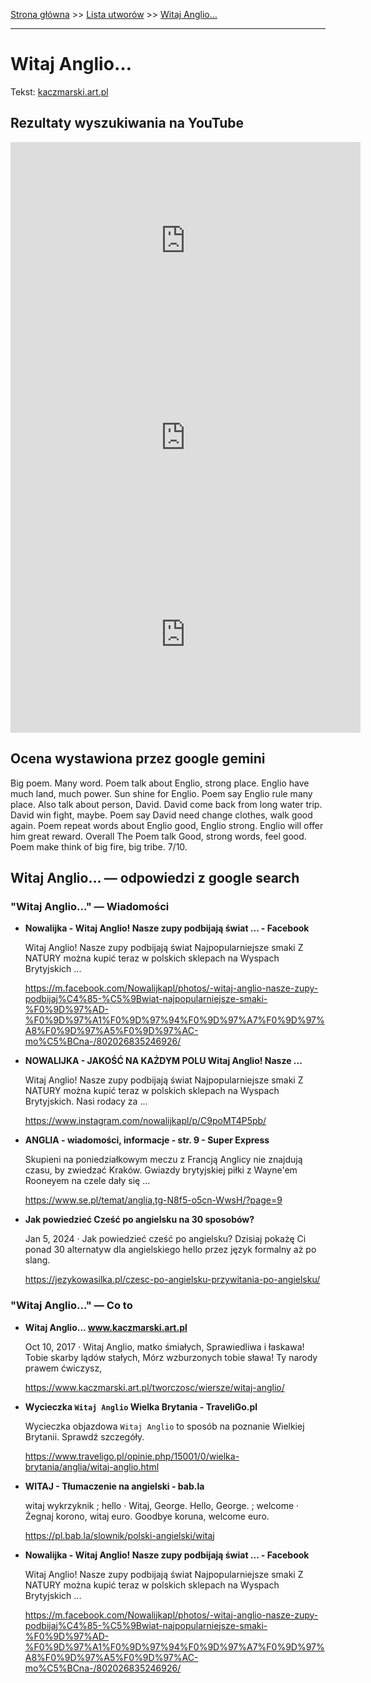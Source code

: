 [Strona główna](../index.md) >> [Lista utworów](../list.md) >> [Witaj Anglio…](638.md)

---

# Witaj Anglio…

Tekst: [kaczmarski.art.pl](https://www.kaczmarski.art.pl/tworczosc/wiersze/witaj-anglio/)

## Rezultaty wyszukiwania na YouTube

<iframe width="560" height="315" src="https://www.youtube.com/embed/YgiqvHS3mcM?si=IdontcarewhotheIRSsendsImnotpayingtaxes" title="YouTube video player" frameborder="0" allow="accelerometer; autoplay; clipboard-write; encrypted-media; gyroscope; picture-in-picture; web-share" referrerpolicy="strict-origin-when-cross-origin" allowfullscreen></iframe>

<iframe width="560" height="315" src="https://www.youtube.com/embed/b_6XgrK31lY?si=IdontcarewhotheIRSsendsImnotpayingtaxes" title="YouTube video player" frameborder="0" allow="accelerometer; autoplay; clipboard-write; encrypted-media; gyroscope; picture-in-picture; web-share" referrerpolicy="strict-origin-when-cross-origin" allowfullscreen></iframe>

<iframe width="560" height="315" src="https://www.youtube.com/embed/XHZSp9VUw4A?si=IdontcarewhotheIRSsendsImnotpayingtaxes" title="YouTube video player" frameborder="0" allow="accelerometer; autoplay; clipboard-write; encrypted-media; gyroscope; picture-in-picture; web-share" referrerpolicy="strict-origin-when-cross-origin" allowfullscreen></iframe>

## Ocena wystawiona przez google gemini

Big poem. Many word. Poem talk about Englio, strong place. Englio have much land, much power. Sun shine for Englio. Poem say Englio rule many place. Also talk about person, David. David come back from long water trip. David win fight, maybe. Poem say David need change clothes, walk good again. Poem repeat words about Englio good, Englio strong. Englio will offer him great reward. Overall The Poem talk Good, strong words, feel good. Poem make think of big fire, big tribe. 7/10.


## Witaj Anglio… — odpowiedzi z google search

### "Witaj Anglio…" — Wiadomości

- **Nowalijka - Witaj Anglio! Nasze zupy podbijają świat ... - Facebook**

    Witaj Anglio! Nasze zupy podbijają świat Najpopularniejsze smaki Z NATURY można kupić teraz w polskich sklepach na Wyspach Brytyjskich ... 

   <https://m.facebook.com/Nowalijkapl/photos/-witaj-anglio-nasze-zupy-podbijaj%C4%85-%C5%9Bwiat-najpopularniejsze-smaki-%F0%9D%97%AD-%F0%9D%97%A1%F0%9D%97%94%F0%9D%97%A7%F0%9D%97%A8%F0%9D%97%A5%F0%9D%97%AC-mo%C5%BCna-/802026835246926/>
- **NOWALIJKA - JAKOŚĆ NA KAŻDYM POLU  Witaj Anglio! Nasze ...**

    Witaj Anglio! Nasze zupy podbijają świat Najpopularniejsze smaki Z NATURY można kupić teraz w polskich sklepach na Wyspach Brytyjskich. Nasi rodacy za ... 

   <https://www.instagram.com/nowalijkapl/p/C9poMT4P5pb/>
- **ANGLIA - wiadomości, informacje - str. 9 - Super Express**

    Skupieni na poniedziałkowym meczu z Francją Anglicy nie znajdują czasu, by zwiedzać Kraków. Gwiazdy brytyjskiej piłki z Wayne'em Rooneyem na czele dały się ... 

   <https://www.se.pl/temat/anglia,tg-N8f5-o5cn-WwsH/?page=9>
- **Jak powiedzieć Cześć po angielsku na 30 sposobów?**

    Jan 5, 2024  ·  Jak powiedzieć cześć po angielsku? Dzisiaj pokażę Ci ponad 30 alternatyw dla angielskiego hello przez język formalny aż po slang. 

   <https://jezykowasilka.pl/czesc-po-angielsku-przywitania-po-angielsku/>

### "Witaj Anglio…" — Co to

- **Witaj Anglio… www.kaczmarski.art.pl**

    Oct 10, 2017  ·  Witaj Anglio, matko śmiałych, Sprawiedliwa i łaskawa! Tobie skarby lądów stałych, Mórz wzburzonych tobie sława! Ty narody prawem ćwiczysz, 

   <https://www.kaczmarski.art.pl/tworczosc/wiersze/witaj-anglio/>
- **Wycieczka `Witaj Anglio` Wielka Brytania - TraveliGo.pl**

    Wycieczka objazdowa `Witaj Anglio` to sposób na poznanie Wielkiej Brytanii. Sprawdź szczegóły. 

   <https://www.traveligo.pl/opinie.php/15001/0/wielka-brytania/anglia/witaj-anglio.html>
- **WITAJ - Tłumaczenie na angielski - bab.la**

    witaj wykrzyknik ; hello · Witaj, George. Hello, George. ; welcome · Żegnaj korono, witaj euro. Goodbye koruna, welcome euro. 

   <https://pl.bab.la/slownik/polski-angielski/witaj>
- **Nowalijka - Witaj Anglio! Nasze zupy podbijają świat ... - Facebook**

    Witaj Anglio! Nasze zupy podbijają świat Najpopularniejsze smaki Z NATURY można kupić teraz w polskich sklepach na Wyspach Brytyjskich ... 

   <https://m.facebook.com/Nowalijkapl/photos/-witaj-anglio-nasze-zupy-podbijaj%C4%85-%C5%9Bwiat-najpopularniejsze-smaki-%F0%9D%97%AD-%F0%9D%97%A1%F0%9D%97%94%F0%9D%97%A7%F0%9D%97%A8%F0%9D%97%A5%F0%9D%97%AC-mo%C5%BCna-/802026835246926/>

